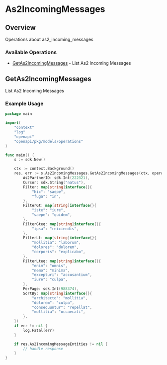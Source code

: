 # As2IncomingMessages

## Overview

Operations about as2_incoming_messages

### Available Operations

* [GetAs2IncomingMessages](#getas2incomingmessages) - List As2 Incoming Messages

## GetAs2IncomingMessages

List As2 Incoming Messages

### Example Usage

```go
package main

import(
	"context"
	"log"
	"openapi"
	"openapi/pkg/models/operations"
)

func main() {
    s := sdk.New()

    ctx := context.Background()
    res, err := s.As2IncomingMessages.GetAs2IncomingMessages(ctx, operations.GetAs2IncomingMessagesRequest{
        As2PartnerID: sdk.Int(222321),
        Cursor: sdk.String("natus"),
        Filter: map[string]interface{}{
            "hic": "saepe",
            "fuga": "in",
        },
        FilterGt: map[string]interface{}{
            "iste": "iure",
            "saepe": "quidem",
        },
        FilterGteq: map[string]interface{}{
            "ipsa": "reiciendis",
        },
        FilterLt: map[string]interface{}{
            "mollitia": "laborum",
            "dolores": "dolorem",
            "corporis": "explicabo",
        },
        FilterLteq: map[string]interface{}{
            "enim": "omnis",
            "nemo": "minima",
            "excepturi": "accusantium",
            "iure": "culpa",
        },
        PerPage: sdk.Int(988374),
        SortBy: map[string]interface{}{
            "architecto": "mollitia",
            "dolorem": "culpa",
            "consequuntur": "repellat",
            "mollitia": "occaecati",
        },
    })
    if err != nil {
        log.Fatal(err)
    }

    if res.As2IncomingMessageEntities != nil {
        // handle response
    }
}
```
